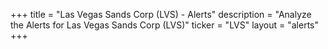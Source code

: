 +++
title = "Las Vegas Sands Corp (LVS) - Alerts"
description = "Analyze the Alerts for Las Vegas Sands Corp (LVS)"
ticker = "LVS"
layout = "alerts"
+++

